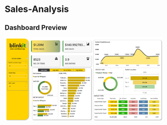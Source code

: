 # Sales-Analysis
## Dashboard Preview  
 <p align="center">
  <img src="New folder/preview.png" alt="Dashboard" width="800">
 
</p>
